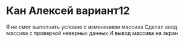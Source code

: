 # Кан Алексей вариант12
Я не смог выполнить условие с изменением массива
Сделал ввод массива с проверкой неверных данных
И вывод массива на экран
